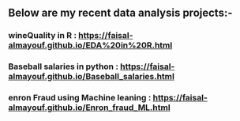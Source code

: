 ## Below are my recent data analysis projects:-

### wineQuality in R : https://faisal-almayouf.github.io/EDA%20in%20R.html
### Baseball salaries in python : https://faisal-almayouf.github.io/Baseball_salaries.html
### enron Fraud using Machine leaning : https://faisal-almayouf.github.io/Enron_fraud_ML.html
